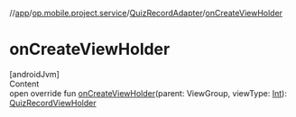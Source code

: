 //[app](../../../index.md)/[op.mobile.project.service](../index.md)/[QuizRecordAdapter](index.md)/[onCreateViewHolder](on-create-view-holder.md)



# onCreateViewHolder  
[androidJvm]  
Content  
open override fun [onCreateViewHolder](on-create-view-holder.md)(parent: ViewGroup, viewType: [Int](https://kotlinlang.org/api/latest/jvm/stdlib/kotlin/-int/index.html)): [QuizRecordViewHolder](../-quiz-record-view-holder/index.md)  



